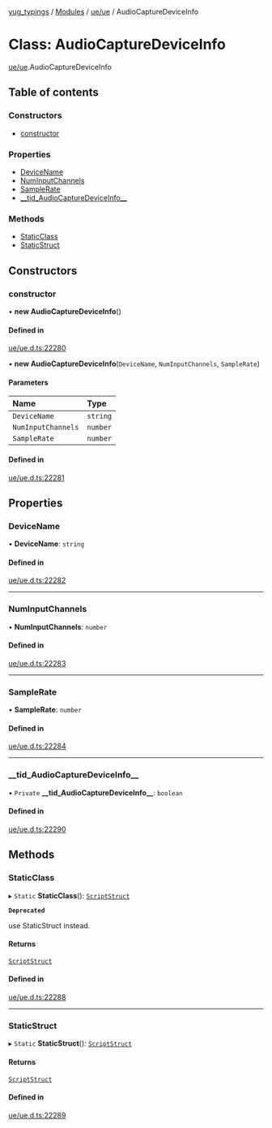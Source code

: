 [yug_typings](../README.md) / [Modules](../modules.md) / [ue/ue](../modules/ue_ue.md) / AudioCaptureDeviceInfo

# Class: AudioCaptureDeviceInfo

[ue/ue](../modules/ue_ue.md).AudioCaptureDeviceInfo

## Table of contents

### Constructors

- [constructor](ue_ue.AudioCaptureDeviceInfo.md#constructor)

### Properties

- [DeviceName](ue_ue.AudioCaptureDeviceInfo.md#devicename)
- [NumInputChannels](ue_ue.AudioCaptureDeviceInfo.md#numinputchannels)
- [SampleRate](ue_ue.AudioCaptureDeviceInfo.md#samplerate)
- [\_\_tid\_AudioCaptureDeviceInfo\_\_](ue_ue.AudioCaptureDeviceInfo.md#__tid_audiocapturedeviceinfo__)

### Methods

- [StaticClass](ue_ue.AudioCaptureDeviceInfo.md#staticclass)
- [StaticStruct](ue_ue.AudioCaptureDeviceInfo.md#staticstruct)

## Constructors

### constructor

• **new AudioCaptureDeviceInfo**()

#### Defined in

[ue/ue.d.ts:22280](https://github.com/YugMetaverse/yug_typings/blob/25cad34/ue/ue.d.ts#L22280)

• **new AudioCaptureDeviceInfo**(`DeviceName`, `NumInputChannels`, `SampleRate`)

#### Parameters

| Name | Type |
| :------ | :------ |
| `DeviceName` | `string` |
| `NumInputChannels` | `number` |
| `SampleRate` | `number` |

#### Defined in

[ue/ue.d.ts:22281](https://github.com/YugMetaverse/yug_typings/blob/25cad34/ue/ue.d.ts#L22281)

## Properties

### DeviceName

• **DeviceName**: `string`

#### Defined in

[ue/ue.d.ts:22282](https://github.com/YugMetaverse/yug_typings/blob/25cad34/ue/ue.d.ts#L22282)

___

### NumInputChannels

• **NumInputChannels**: `number`

#### Defined in

[ue/ue.d.ts:22283](https://github.com/YugMetaverse/yug_typings/blob/25cad34/ue/ue.d.ts#L22283)

___

### SampleRate

• **SampleRate**: `number`

#### Defined in

[ue/ue.d.ts:22284](https://github.com/YugMetaverse/yug_typings/blob/25cad34/ue/ue.d.ts#L22284)

___

### \_\_tid\_AudioCaptureDeviceInfo\_\_

• `Private` **\_\_tid\_AudioCaptureDeviceInfo\_\_**: `boolean`

#### Defined in

[ue/ue.d.ts:22290](https://github.com/YugMetaverse/yug_typings/blob/25cad34/ue/ue.d.ts#L22290)

## Methods

### StaticClass

▸ `Static` **StaticClass**(): [`ScriptStruct`](ue_ue.ScriptStruct.md)

**`Deprecated`**

use StaticStruct instead.

#### Returns

[`ScriptStruct`](ue_ue.ScriptStruct.md)

#### Defined in

[ue/ue.d.ts:22288](https://github.com/YugMetaverse/yug_typings/blob/25cad34/ue/ue.d.ts#L22288)

___

### StaticStruct

▸ `Static` **StaticStruct**(): [`ScriptStruct`](ue_ue.ScriptStruct.md)

#### Returns

[`ScriptStruct`](ue_ue.ScriptStruct.md)

#### Defined in

[ue/ue.d.ts:22289](https://github.com/YugMetaverse/yug_typings/blob/25cad34/ue/ue.d.ts#L22289)
